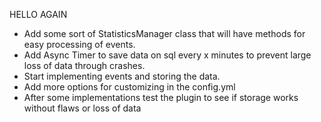 HELLO AGAIN
- Add some sort of StatisticsManager class that will have methods for easy processing of events.
- Add Async Timer to save data on sql every x minutes to prevent large loss of data through crashes.
- Start implementing events and storing the data.
- Add more options for customizing in the config.yml
- After some implementations test the plugin to see if storage works without flaws or loss of data